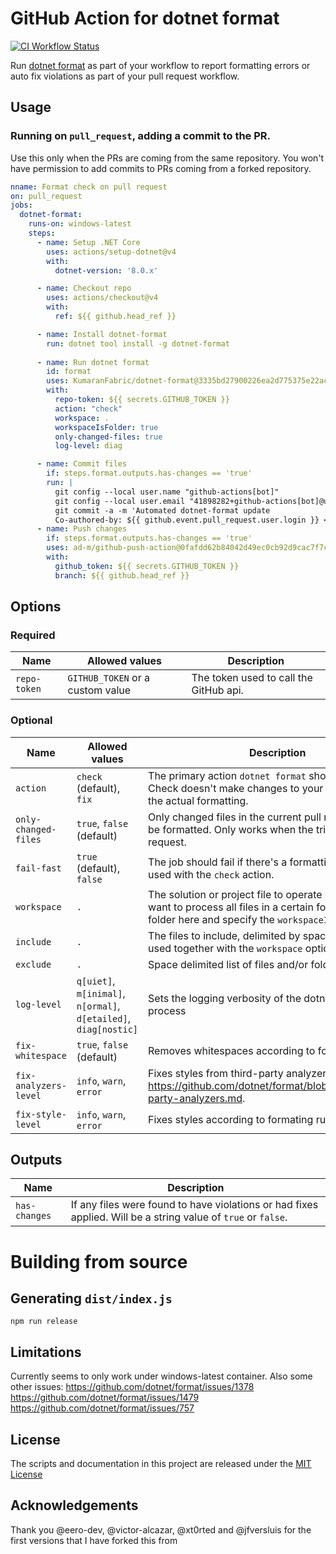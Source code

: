# GitHub Action for dotnet format

[![CI Workflow Status](https://github.com/eero-dev/dotnet-format/workflows/CI/badge.svg)](https://github.com/eero-dev/dotnet-format/actions?query=workflow%3ACI)

Run [dotnet format](https://learn.microsoft.com/en-us/dotnet/core/tools/dotnet-format) as part of your workflow to report formatting errors or auto fix violations as part of your pull request workflow.

## Usage

### Running on `pull_request`, adding a commit to the PR.
Use this only when the PRs are coming from the same repository. You won't have permission to add commits to PRs coming from a forked repository.

```yml
nname: Format check on pull request
on: pull_request
jobs:
  dotnet-format:
    runs-on: windows-latest
    steps:
      - name: Setup .NET Core
        uses: actions/setup-dotnet@v4
        with:
          dotnet-version: '8.0.x'

      - name: Checkout repo
        uses: actions/checkout@v4
        with:
          ref: ${{ github.head_ref }}

      - name: Install dotnet-format
        run: dotnet tool install -g dotnet-format
        
      - name: Run dotnet format
        id: format
        uses: KumaranFabric/dotnet-format@3335bd27900226ea2d775375e22acf7624dc70d5
        with:
          repo-token: ${{ secrets.GITHUB_TOKEN }}
          action: "check"
          workspace: .
          workspaceIsFolder: true
          only-changed-files: true
          log-level: diag

      - name: Commit files
        if: steps.format.outputs.has-changes == 'true'
        run: |
          git config --local user.name "github-actions[bot]"
          git config --local user.email "41898282+github-actions[bot]@users.noreply.github.com"
          git commit -a -m 'Automated dotnet-format update
          Co-authored-by: ${{ github.event.pull_request.user.login }} <${{ github.event.pull_request.user.id }}+${{ github.event.pull_request.user.login }}@users.noreply.github.com>'
      - name: Push changes
        if: steps.format.outputs.has-changes == 'true'
        uses: ad-m/github-push-action@0fafdd62b84042d49ec0cb92d9cac7f7ce4ec79e
        with:
          github_token: ${{ secrets.GITHUB_TOKEN }}
          branch: ${{ github.head_ref }}

```
## Options

### Required

Name | Allowed values | Description
-- | -- | --
`repo-token` | `GITHUB_TOKEN` or a custom value | The token used to call the GitHub api.

### Optional

Name | Allowed values | Description
-- | -- | --
`action` | `check` (default), `fix` | The primary action `dotnet format` should perform. Check doesn't make changes to your file, fix will do the actual formatting.
`only-changed-files` | `true`, `false` (default) | Only changed files in the current pull request should be formatted. Only works when the trigger is a pull request.
`fail-fast` | `true` (default), `false` | The job should fail if there's a formatting error. Only used with the `check` action.
`workspace` | `.` | The solution or project file to operate on. In case you want to process all files in a certain folder, set the root folder here and specify the `workspaceIsFolder` option.
`include` | `.` | The files to include, delimited by space. Cannot be used together with the `workspace` option.
`exclude` | `.` | Space delimited list of files and/or folders to ignore.
`log-level` | `q[uiet]`, `m[inimal]`, `n[ormal]`, `d[etailed]`,  `diag[nostic]` | Sets the logging verbosity of the dotnet format process
`fix-whitespace` | `true`, `false` (default) | Removes whitespaces according to formatting rules.
`fix-analyzers-level` | `info`, `warn`, `error` | Fixes styles from third-party analyzers. More on https://github.com/dotnet/format/blob/main/docs/3rd-party-analyzers.md.
`fix-style-level` | `info`, `warn`, `error` | Fixes styles according to formating rules.

## Outputs

Name | Description
-- | --
`has-changes` | If any files were found to have violations or had fixes applied. Will be a string value of `true` or `false`.

# Building from source

## Generating `dist/index.js`
`npm run release`

## Limitations
Currently seems to only work under windows-latest container.
Also some other issues:
https://github.com/dotnet/format/issues/1378
https://github.com/dotnet/format/issues/1479
https://github.com/dotnet/format/issues/757


## License

The scripts and documentation in this project are released under the [MIT License](LICENSE)

## Acknowledgements

Thank you @eero-dev, @victor-alcazar, @xt0rted and @jfversluis for the first versions that I have forked this from

